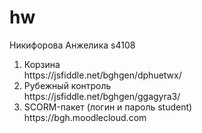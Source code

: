 # hw
Никифорова Анжелика s4108
<ol>
<li>Корзина
<br>https://jsfiddle.net/bghgen/dphuetwx/
</li>
<li>Рубежный контроль
<br>https://jsfiddle.net/bghgen/ggagyra3/
</li>
<li>SCORM-пакет (логин и пароль student)
<br>https://bgh.moodlecloud.com 
</li>
</ol>
